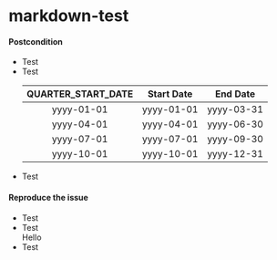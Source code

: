 markdown-test
=============

#### Postcondition
<ul>
  <li>Test</li>
  <li>Test

  <table>
    <thead><tr>
        <th align="center">QUARTER_START_DATE</th>
        <th align="center">Start Date</th>
        <th align="center">End Date</th>
    </tr></thead>
    <tbody>
    <tr>
      <td align="center">yyyy-01-01</td>
      <td align="center">yyyy-01-01</td>
      <td align="center">yyyy-03-31</td>
    </tr>
    <tr>
      <td align="center">yyyy-04-01</td>
      <td align="center">yyyy-04-01</td>
      <td align="center">yyyy-06-30</td>
    </tr>
    <tr>
      <td align="center">yyyy-07-01</td>
      <td align="center">yyyy-07-01</td>
      <td align="center">yyyy-09-30</td>
    </tr>
    <tr>
      <td align="center">yyyy-10-01</td>
      <td align="center">yyyy-10-01</td>
      <td align="center">yyyy-12-31</td>
    </tr>
    </tbody>
  </table>

  </li>
  <li>Test</li>
</ul>



#### Reproduce the issue
* Test
* Test  
 Hello
* Test
